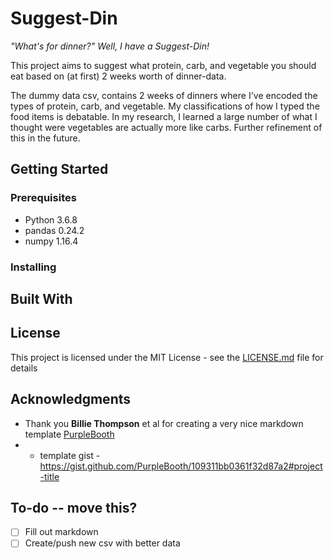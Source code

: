# Suggest-Din
*"What's for dinner?" Well, I have a Suggest-Din!*

This project aims to suggest what protein, carb, and vegetable
you should eat based on (at first) 2 weeks worth of dinner-data.

The dummy data csv, contains 2 weeks of dinners where I've encoded 
the types of protein, carb, and vegetable. My classifications of how
I typed the food items is debatable. In my research, I learned a large
number of what I thought were vegetables are actually more like carbs.
Further refinement of this in the future.

## Getting Started

### Prerequisites
- Python 3.6.8
- pandas 0.24.2
- numpy 1.16.4

### Installing

## Built With

## License

This project is licensed under the MIT License - see the [LICENSE.md](LICENSE.md) file for details

## Acknowledgments
* Thank you **Billie Thompson** et al for creating a very nice markdown template [PurpleBooth](https://github.com/PurpleBooth)
* * template gist - https://gist.github.com/PurpleBooth/109311bb0361f32d87a2#project-title

## To-do -- move this?
- [ ] Fill out markdown
- [ ] Create/push new csv with better data
